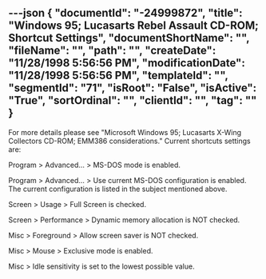 ---json
{
  "documentId": "-24999872",
  "title": "Windows 95; Lucasarts Rebel Assault CD-ROM; Shortcut Settings",
  "documentShortName": "",
  "fileName": "",
  "path": "",
  "createDate": "11/28/1998 5:56:56 PM",
  "modificationDate": "11/28/1998 5:56:56 PM",
  "templateId": "",
  "segmentId": "71",
  "isRoot": "False",
  "isActive": "True",
  "sortOrdinal": "",
  "clientId": "",
  "tag": ""
}
---

For more details please see &quot;Microsoft Windows 95; Lucasarts X-Wing Collectors CD-ROM; EMM386 considerations.&quot; Current shortcuts settings are:

Program &gt; Advanced... &gt; MS-DOS mode is enabled.

Program &gt; Advanced... &gt; Use current MS-DOS configuration  is enabled. The current configuration is listed in the subject mentioned above.

Screen &gt; Usage &gt; Full Screen is checked.

Screen &gt; Performance &gt; Dynamic memory allocation is NOT checked.

Misc &gt; Foreground &gt; Allow screen saver is NOT checked.

Misc &gt; Mouse &gt; Exclusive mode is enabled.

Misc &gt; Idle sensitivity is set to the lowest possible value.
